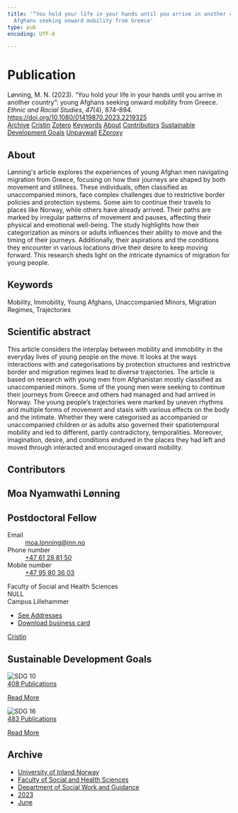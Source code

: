 ```yaml
---
title: '“You hold your life in your hands until you arrive in another country”: young
  Afghans seeking onward mobility from Greece'
type: pub
encoding: UTF-8

---
```

<h1>Publication</h1>
<article id="csl-bib-container-EQQCK7ET" class="csl-bib-container">
  <div class="csl-bib-body"> <div class="csl-entry">Lønning, M. N. (2023). “You hold your life in your hands until you arrive in another country”: young Afghans seeking onward mobility from Greece. <i>Ethnic and Racial Studies</i>, <i>47</i>(4), 874–894. <a href="https://doi.org/10.1080/01419870.2023.2219325">https://doi.org/10.1080/01419870.2023.2219325</a></div> </div>
  <div class="csl-bib-buttons">
    <a href="#taxonomy-article-EQQCK7ET" alt="archive" class="csl-bib-button">Archive</a>
    <a href="https://app.cristin.no/results/show.jsf?id=2159206" alt="Cristin" class="csl-bib-button">Cristin</a>
    <a href="http://zotero.org/groups/5881554/items/EQQCK7ET" alt="Zotero" class="csl-bib-button">Zotero</a>
    <a href="#keywords-article-EQQCK7ET" alt="keywords" class="csl-bib-button">Keywords</a>
    <a href="#about-article-EQQCK7ET" alt="about_pub" class="csl-bib-button">About</a>
    <a href="#contributors-article-EQQCK7ET" alt="contributors" class="csl-bib-button">Contributors</a>
    <a href="#sdg-article-EQQCK7ET" alt="sdg" class="csl-bib-button">Sustainable Development Goals</a>
    <a href="https://www.tandfonline.com/doi/pdf/10.1080/01419870.2023.2219325?needAccess=true&amp;role=button" alt="Unpaywall" class="csl-bib-button">Unpaywall</a>
    <a href="https://www.tandfonline.com/doi/pdf/10.1080/01419870.2023.2219325?needAccess=true&amp;role=button" alt="EZproxy" class="csl-bib-button">EZproxy</a>
  </div>
  <div id="csl-bib-meta-container-EQQCK7ET"></div>
</article>
<div id="csl-bib-meta-EQQCK7ET" class="csl-bib-meta">
  <article id="about-article-EQQCK7ET" class="about_pub-article">
    <h1>About</h1>
    Lønning's article explores the experiences of young Afghan men navigating migration from Greece, focusing on how their journeys are shaped by both movement and stillness. These individuals, often classified as unaccompanied minors, face complex challenges due to restrictive border policies and protection systems. Some aim to continue their travels to places like Norway, while others have already arrived. Their paths are marked by irregular patterns of movement and pauses, affecting their physical and emotional well-being. The study highlights how their categorization as minors or adults influences their ability to move and the timing of their journeys. Additionally, their aspirations and the conditions they encounter in various locations drive their desire to keep moving forward. This research sheds light on the intricate dynamics of migration for young people.
  </article>
  <article id="keywords-article-EQQCK7ET" class="keywords-article">
    <h1>Keywords</h1>
    Mobility, Immobility, Young Afghans, Unaccompanied Minors, Migration Regimes, Trajectories
  </article>
  <article id="abstract-article-EQQCK7ET" class="abstract-article">
    <h1>Scientific abstract</h1>
    This article considers the interplay between mobility and immobility in the everyday lives of young people on the move. It looks at the ways interactions with and categorisations by protection structures and restrictive border and migration regimes lead to diverse trajectories. The article is based on research with young men from Afghanistan mostly classified as unaccompanied minors. Some of the young men were seeking to continue their journeys from Greece and others had managed and had arrived in Norway. The young people’s trajectories were marked by uneven rhythms and multiple forms of movement and stasis with various effects on the body and the intimate. Whether they were categorised as accompanied or unaccompanied children or as adults also governed their spatiotemporal mobility and led to different, partly contradictory, temporalities. Moreover, imagination, desire, and conditions endured in the places they had left and moved through interacted and encouraged onward mobility.
  </article>
  <article id="contributors-article-EQQCK7ET" class="contributors-article">
    <h1>Contributors</h1>
    <div class="personas"> <div class="vrtx-hinn-person-card"> <div class="photo"> <i class="lar la-user-circle missing-person"></i> </div> <div class="info"> <hgroup><h1>Moa Nyamwathi Lønning</h1> <h2>Postdoctoral Fellow</h2> </hgroup><dl> <dt>Email</dt> <dd> <a href="mailto:moa.lonning@inn.no">moa.lonning@inn.no</a> </dd> <dt>Phone number</dt> <dd><a href="tel:+4761288150"> +47 61 28 81 50 </a></dd> <dt>Mobile number</dt> <dd><a href="tel:+4795803603"> +47 95 80 36 03 </a></dd> </dl> <p> Faculty of Social and Health Sciences<br> NULL<br> Campus Lillehammer </p> <ul class="vrtx-hinn-links"> <li><a href="https://www.inn.no/english/find-an-employee/moa-lonning.html#vrtx-hinn-addresses">See Addresses</a></li> <li><a href="https://www.inn.no/english/find-an-employee/moa-lonning.html?vrtx=vcf">Download business card</a></li> </ul> </div> </div> <a href="https://app.cristin.no/persons/show.jsf?id=526986" alt="Cristin URL" class="personas-cristin">Cristin</a> </div>
  </article>
  <article id="sdg-article-EQQCK7ET" class="sdg-article">
    <h1>Sustainable Development Goals</h1>
    <div class="sdg-container"><div id="sdg10" class="sdg">
        <img src="{{< params subfolder >}}images/sdg/sdg10_en.png" class="image" alt="SDG 10">
        <div class="sdg-overlay">
          <a href="{{< params subfolder >}}en/archive/?sdg=10#archive" class="sdg-publication-count"><span>408</span> Publications</a>
          <p><a href="https://sdgs.un.org/goals/goal10" class="sdg-read-more">Read More</a></p>
        </div>
      </div> <div id="sdg16" class="sdg">
        <img src="{{< params subfolder >}}images/sdg/sdg16_en.png" class="image" alt="SDG 16">
        <div class="sdg-overlay">
          <a href="{{< params subfolder >}}en/archive/?sdg=16#archive" class="sdg-publication-count"><span>483</span> Publications</a>
          <p><a href="https://sdgs.un.org/goals/goal16" class="sdg-read-more">Read More</a></p>
        </div>
      </div></div>
  </article>
  <article id="taxonomy-article-EQQCK7ET" class="taxonomy-article">
    <h1>Archive</h1>
    <ul>
      <li><a href="{{< params subfolder >}}en/archive/?key=3DCRN523">University of Inland Norway</a></li>
      <li><a href="{{< params subfolder >}}en/archive/?key=IDKFS3MX">Faculty of Social and Health Sciences</a></li>
      <li><a href="{{< params subfolder >}}en/archive/?key=CU4VFGCV">Department of Social Work and Guidance</a></li>
      <li><a href="{{< params subfolder >}}en/archive/?key=A9PHNY6J">2023</a></li>
      <li><a href="{{< params subfolder >}}en/archive/?key=7FNHU3XD">June</a></li>
    </ul>
  </article>
</div>
